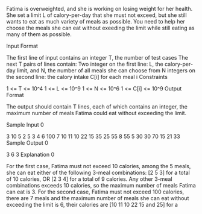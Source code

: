 Fatima is overweighted, and she is working on losing weight for her health. She set a limit L of calory-per-day that she must not exceed, but she still wants to eat as much variety of meals as possible. You need to help her choose the meals she can eat without exeeding the limit while still eating as many of them as possible.

Input Format

The first line of input contains an integer T, the number of test cases
The next T pairs of lines contain:
Two integer on the first line: L, the calory-per-day limit, and N, the number of all meals she can choose from
N integers on the second line: the calory intake C[i] for each meal i
Constraints

1 <= T <= 10^4
1 <= L <= 10^9
1 <= N <= 10^6
1 <= C[i] <= 10^9
Output Format

The output should contain T lines, each of which contains an integer, the maximum number of meals Fatima could eat without exceeding the limit.

Sample Input 0

3
10 5
2 5 3 4 6
100 7
10 11 10 22 15 35 25
55 8
55 5 30 30 70 15 21 33 
Sample Output 0

3
6
3
Explanation 0

For the first case, Fatima must not exceed 10 calories, among the 5 meals, she can eat either of the following 3-meal combinations: [2 5 3] for a total of 10 calories, OR [2 3 4] for a total of 9 calories. Any other 3-meal combinations exceeds 10 calories, so the maximum number of meals Fatima can eat is 3.
For the second case, Fatima must not exceed 100 calories, there are 7 meals and the maximum number of meals she can eat without exceeding the limit is 6, their calories are [10 11 10 22 15 and 25] for a